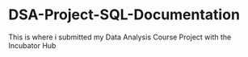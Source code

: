 # DSA-Project-SQL-Documentation
This is where i submitted my Data Analysis Course Project with the Incubator Hub
